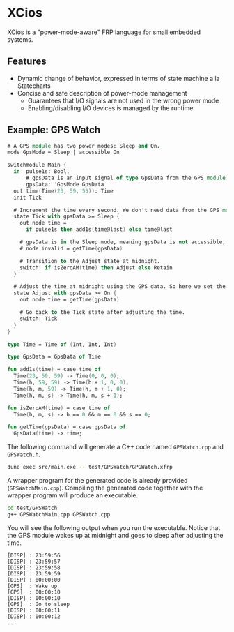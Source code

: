 # XCios

XCios is a "power-mode-aware" FRP language for small embedded systems.

## Features

- Dynamic change of behavior, expressed in terms of state machine a la Statecharts
- Concise and safe description of power-mode management
  - Guarantees that I/O signals are not used in the wrong power mode
  - Enabling/disabling I/O devices is managed by the runtime

## Example: GPS Watch

```fsharp
# A GPS module has two power modes: Sleep and On.
mode GpsMode = Sleep | accessible On

switchmodule Main {
  in  pulse1s: Bool,
      # gpsData is an input signal of type GpsData from the GPS module that is accessible only in the On mode.
      gpsData: 'GpsMode GpsData
  out time(Time(23, 59, 55)): Time
  init Tick

  # Increment the time every second. We don't need data from the GPS module in this state so we set the mode of gpsData to Sleep.
  state Tick with gpsData >= Sleep {
    out node time =
      if pulse1s then add1s(time@last) else time@last

    # gpsData is in the Sleep mode, meaning gpsData is not accessible, so we can't use it here. If we try to use it, the compiler will give an error.
    # node invalid = getTime(gpsData)

    # Transition to the Adjust state at midnight.
    switch: if isZeroAM(time) then Adjust else Retain
  }

  # Adjust the time at midnight using the GPS data. So here we set the mode of gpsData to On.
  state Adjust with gpsData >= On {
    out node time = getTime(gpsData)

    # Go back to the Tick state after adjusting the time.
    switch: Tick
  }
}

type Time = Time of (Int, Int, Int)

type GpsData = GpsData of Time

fun add1s(time) = case time of
  Time(23, 59, 59) -> Time(0, 0, 0);
  Time(h, 59, 59) -> Time(h + 1, 0, 0);
  Time(h, m, 59) -> Time(h, m + 1, 0);
  Time(h, m, s) -> Time(h, m, s + 1);

fun isZeroAM(time) = case time of
  Time(h, m, s) -> h == 0 && m == 0 && s == 0;

fun getTime(gpsData) = case gpsData of
  GpsData(time) -> time;
```

The following command will generate a C++ code named `GPSWatch.cpp` and `GPSWatch.h`.

```sh
dune exec src/main.exe -- test/GPSWatch/GPGWatch.xfrp
```

A wrapper program for the generated code is already provided (`GPSWatchMain.cpp`).
Compiling the generated code together with the wrapper program will produce an executable.

```sh
cd test/GPSWatch
g++ GPSWatchMain.cpp GPSWatch.cpp
```

You will see the following output when you run the executable.
Notice that the GPS module wakes up at midnight and goes to sleep after adjusting the time.

```plaintext
[DISP] : 23:59:56
[DISP] : 23:59:57
[DISP] : 23:59:58
[DISP] : 23:59:59
[DISP] : 00:00:00
[GPS]  : Wake up
[GPS]  : 00:00:10
[DISP] : 00:00:10
[GPS]  : Go to sleep
[DISP] : 00:00:11
[DISP] : 00:00:12
...
```
